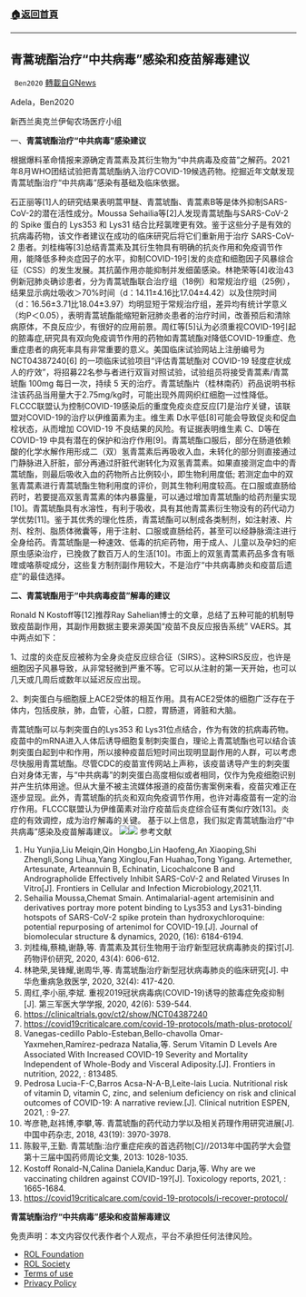 ###  [:house:返回首頁](https://github.com/ourhimalayas/txt)
---


## 青蒿琥酯治疗“中共病毒”感染和疫苗解毒建议
` Ben2020` [轉載自GNews](https://gnews.org/zh-hans/2198396/)

Adela，Ben2020

新西兰奥克兰伊甸农场医疗小组

一、**青蒿琥酯治疗“中共病毒”感染建议**

根据爆料革命情报来源确定青蒿素及其衍生物为“中共病毒及疫苗”之解药。2021年8月WHO团结试验把青蒿琥酯纳入治疗COVID-19候选药物。挖掘近年文献发现青蒿琥酯治疗“中共病毒”感染有基础及临床依据。

石正丽等[1]人的研究结果表明蒿甲醚、青蒿琥酯、青蒿素B等是体外抑制SARS-CoV-2的潜在活性成分。Moussa Sehailia等[2]人发现青蒿琥酯与SARS-CoV-2 的 Spike 蛋白的 Lys353 和 Lys31 结合比羟氯喹更有效。鉴于这些分子是有效的抗病毒药物，该文作者建议在成功的临床研究后将它们重新用于治疗 SARS-CoV-2 患者。刘桂梅等[3]总结青蒿素及其衍生物具有明确的抗炎作用和免疫调节作用，能降低多种炎症因子的水平，抑制COVID-19引发的炎症和细胞因子风暴综合征（CSS）的发生发展。其抗菌作用亦能抑制并发细菌感染。林艳荣等[4]收治43例新冠肺炎确诊患者，分为青蒿琥酯联合治疗组（18例）和常规治疗组（25例），结果显示病灶吸收＞70%时间（d：14.11±4.16比17.04±4.42）以及住院时间（d：16.56±3.71比18.04±3.97）均明显短于常规治疗组，差异均有统计学意义（均P＜0.05），表明青蒿琥酯能缩短新冠肺炎患者的治疗时间，改善预后和清除病原体，不良反应少，有很好的应用前景。周红等[5]认为必须重视COVID-19引起的脓毒症,研究具有双向免疫调节作用的药物如青蒿琥酯对降低COVID-19重症、危重症患者的病死率具有非常重要的意义。美国临床试验网站上注册编号为NCT04387240[6] 的一项临床试验项目“评估青蒿琥酯对 COVID-19 轻度症状成人的疗效”，将招募22名参与者进行双盲对照试验，试验组员将接受青蒿素/青蒿琥酯 100mg 每日一次，持续 5 天的治疗。青蒿琥酯片（桂林南药）药品说明书标注该药品当用量大于2.75mg/kg时，可能出现外周网织红细胞一过性降低。FLCCC联盟认为控制COVID-19感染后的重度免疫炎症反应[7]是治疗关键，该联盟对COVID-19的治疗以伊维菌素为主。维生素 D水平低[8]可能会导致促炎和促血栓状态，从而增加 COVID-19 不良结果的风险。有证据表明维生素 C、D等在 COVID-19 中具有潜在的保护和治疗作用[9]。青蒿琥酯口服后，部分在肠道依赖酸的化学水解作用形成二（双）氢青蒿素后再吸收入血，未转化的部分则直接通过门静脉进入肝脏，部分再通过肝脏代谢转化为双氢青蒿素。如果直接测定血中的青蒿琥酯，则最后吸收入血的药物所占比例较小，即生物利用度低; 若测定血中的双氢青蒿素进行青蒿琥酯生物利用度的评价，则其生物利用度较高。在口服或直肠给药时，若要提高双氢青蒿素的体内暴露量，可以通过增加青蒿琥酯的给药剂量实现[10]。青蒿琥酯具有水溶性，有利于吸收，具有其他青蒿素衍生物没有的药代动力学优势[11]。鉴于其优秀的理化性质，青蒿琥酯可以制成各类制剂，如注射液、片剂、栓剂、脂质体微囊等，用于注射、口服或直肠给药，甚至可以经静脉滴注进行全身给药。青蒿琥酯是一种速效、低毒的抗疟药物，用于成人、儿童以及孕妇的疟原虫感染治疗，已挽救了数百万人的生活[10]。市面上的双氢青蒿素药品多含有哌喹或咯萘啶成分，这些复方制剂副作用较大，不是治疗“中共病毒肺炎和疫苗后遗症”的最佳选择。

**二、青蒿琥酯用于“中共病毒疫苗”解毒的建议**

Ronald N Kostoff等[12]推荐Ray Sahelian博士的文章，总结了五种可能的机制导致疫苗副作用，其副作用数据主要来源美国“疫苗不良反应报告系统” VAERS。其中两点如下：

1、过度的炎症反应被称为全身炎症反应综合征（SIRS）。这种SIRS反应，也许是细胞因子风暴导致，从非常轻微到严重不等。它可以从注射的第一天开始，也可以几天或几周后或数年以延迟反应出现。

2、刺突蛋白与细胞膜上ACE2受体的相互作用。具有ACE2受体的细胞广泛存在于体内，包括皮肤，肺，血管，心脏，口腔，胃肠道，肾脏和大脑。

青蒿琥酯可以与刺突蛋白的Lys353 和 Lys31位点结合，作为有效的抗病毒药物。疫苗中的mRNA进入人体后诱导细胞复制刺突蛋白，理论上青蒿琥酯也可以结合该刺突蛋白起到中和作用，所以接种疫苗后短时间出现明显副作用的人群，可以考虑尽快服用青蒿琥酯。尽管CDC的疫苗宣传网站上声称，该疫苗诱导产生的刺突蛋白对身体无害，与“中共病毒”的刺突蛋白高度相似或者相同，仅作为免疫细胞识别并产生抗体用途。但从大量不被主流媒体报道的疫苗伤害案例来看，疫苗灾难正在逐步显现。此外，青蒿琥酯的抗炎和双向免疫调节作用，也许对毒疫苗有一定的治疗作用。FLCCC联盟认为伊维菌素对治疗疫苗后炎症综合征有类似疗效[13]。炎症的有效调控，成为治疗解毒的关键。 基于以上信息，我们拟定青蒿琥酯治疗“中共病毒”感染及疫苗解毒建议。
![](https://assets.gnews.org/wp-content/uploads/2022/03/QQ浏览器截图20220321020639-1.png)![](https://assets.gnews.org/wp-content/uploads/2022/03/QQ浏览器截图20220321020652-1.png)
参考文献

1. Hu Yunjia,Liu Meiqin,Qin Hongbo,Lin Haofeng,An Xiaoping,Shi Zhengli,Song Lihua,Yang Xinglou,Fan Huahao,Tong Yigang. Artemether, Artesunate, Arteannuin B, Echinatin, Licochalcone B and Andrographolide Effectively Inhibit SARS-CoV-2 and Related Viruses In Vitro[J]. Frontiers in Cellular and Infection Microbiology,2021,11.
2. Sehailia Moussa,Chemat Smain. Antimalarial-agent artemisinin and derivatives portray more potent binding to Lys353 and Lys31-binding hotspots of SARS-CoV-2 spike protein than hydroxychloroquine: potential repurposing of artenimol for COVID-19.[J]. Journal of biomolecular structure & dynamics, 2020, (16): 6184-6194.
3. 刘桂梅,蔡楠,谢静,等. 青蒿素及其衍生物用于治疗新型冠状病毒肺炎的探讨[J]. 药物评价研究, 2020, 43(4): 606-612.
4. 林艳荣,吴锋耀,谢周华,等. 青蒿琥酯治疗新型冠状病毒肺炎的临床研究[J]. 中华危重病急救医学, 2020, 32(4): 417-420.
5. 周红,李小丽,李斌. 重视2019冠状病毒病(COVID-19)诱导的脓毒症免疫抑制[J]. 第三军医大学学报, 2020, 42(6): 539-544.
6. https://clinicaltrials.gov/ct2/show/NCT04387240
7. https://covid19criticalcare.com/covid-19-protocols/math-plus-protocol/
8. Vanegas-cedillo Pablo-Esteban,Bello-chavolla Omar-Yaxmehen,Ramírez-pedraza Natalia,等. Serum Vitamin D Levels Are Associated With Increased COVID-19 Severity and Mortality Independent of Whole-Body and Visceral Adiposity.[J]. Frontiers in nutrition, 2022, : 813485.
9. Pedrosa Lucia-F-C,Barros Acsa-N-A-B,Leite-lais Lucia. Nutritional risk of vitamin D, vitamin C, zinc, and selenium deficiency on risk and clinical outcomes of COVID-19: A narrative review.[J]. Clinical nutrition ESPEN, 2021, : 9-27.
10. 岑彦艳,赵祎博,李攀,等. 青蒿琥酯的药代动力学以及相关药理作用研究进展[J]. 中国中药杂志, 2018, 43(19): 3970-3978.
11. 陈毅平,王勤. 青蒿琥酯:治疗重症疟疾的首选药物[C]//2013年中国药学大会暨第十三届中国药师周论文集, 2013: 1028-1035.
12. Kostoff Ronald-N,Calina Daniela,Kanduc Darja,等. Why are we vaccinating children against COVID-19?[J]. Toxicology reports, 2021, : 1665-1684.
13. https://covid19criticalcare.com/covid-19-protocols/i-recover-protocol/



**青蒿琥酯治疗“中共病毒”感染和疫苗解毒建议**


 

免责声明：本文内容仅代表作者个人观点，平台不承担任何法律风险。

- [ROL Foundation](https://rolfoundation.org/)
- [ROL Society](https://rolsociety.org/)
- [Terms of use](https://gnews.org/terms-of-use-3/)
- [Privacy Policy](https://gnews.org/privacy-policy/)
